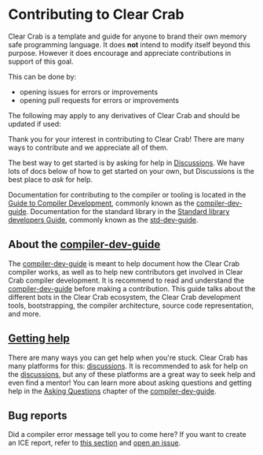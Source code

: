 # Contributing to Clear Crab

Clear Crab is a template and guide for anyone to brand their own memory safe programming language.
It does **not** intend to modify itself beyond this purpose.
However it does encourage and appreciate contributions in support of this goal.

This can be done by:
* opening issues for errors or improvements
* opening pull requests for errors or improvements

The following may apply to any derivatives of Clear Crab and should be updated if used:

Thank you for your interest in contributing to Clear Crab! There are many ways to contribute
and we appreciate all of them.

The best way to get started is by asking for help in [Discussions](https://github.com/clear-crab/clear-crab/discussions). We have lots of docs below of how to get started on your own, but
Discussions is the best place to *ask* for help.

Documentation for contributing to the compiler or tooling is located in the [Guide to Compiler
Development][compiler-dev-guide], commonly known as the [compiler-dev-guide]. Documentation for the
standard library in the [Standard library developers Guide][std-dev-guide], commonly known as the [std-dev-guide].

## About the [compiler-dev-guide]

The [compiler-dev-guide] is meant to help document how the Clear Crab compiler works,
as well as to help new contributors get involved in Clear Crab compiler development. It is recommend
to read and understand the [compiler-dev-guide] before making a contribution. This guide
talks about the different bots in the Clear Crab ecosystem, the Clear Crab development tools,
bootstrapping, the compiler architecture, source code representation, and more.

## [Getting help](https://github.com/clear-crab/compiler-dev-guide/blob/master/src/getting-started.md#asking-questions)

There are many ways you can get help when you're stuck. Clear Crab has many platforms for this:
[discussions]. It is recommended to ask for help on
the [discussions], but any of these platforms are a great way to seek help and even
find a mentor! You can learn more about asking questions and getting help in the
[Asking Questions](https://github.com/clear-crab/compiler-dev-guide/blob/master/src/getting-started.md#asking-questions) chapter of the [compiler-dev-guide].

## Bug reports

Did a compiler error message tell you to come here? If you want to create an ICE report,
refer to [this section][contributing-bug-reports] and [open an issue][issue template].

[compiler-dev-guide]: https://github.com/clear-crab/compiler-dev-guide/blob/master/src/getting-started.md
[std-dev-guide]: https://github.com/clear-crab/std-dev-guide/blob/master/src/about.md
[contributing-bug-reports]: https://github.com/clear-crab/compiler-dev-guide/blob/master/src/contributing.md#bug-reports
[issue template]: https://github.com/clear-crab/clear-crab/issues/new/choose
[discussions]: https://github.com/clear-crab/clear-crab/discussions
